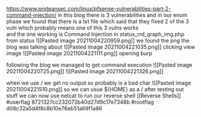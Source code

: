 https://www.proteansec.com/linux/pfsense-vulnerabilities-part-2-command-injection/
in this blog there is 3 vulnerabilities and in our enum phase we found that there is a txt file which said that they fixed 2 of the 3 vuln which probably means one of this 3 vulns works   
and the one working is Command Injection in status_rrd_graph_img.php
from status
![[Pasted image 20211004220959.png]]
we found the png the blog was talking about ![[Pasted image 20211004221035.png]]
clicking view image 
![[Pasted image 20211004221111.png]]
opening burp

following the blog we managed to get command execution 
![[Pasted image 20211004220725.png]]
![[Pasted image 20211004221326.png]]

when we use / we get no output so probably is a bad char ![[Pasted image 20211004221510.png]]
so we can usue ${HOME} as a / 
after testing out stuff we can now use netcat to run our reverse shell
 [[Reverse Shells]]
 #userflag 8721327cc232073b40d27d9c17e7348b
 #rootflag d08c32a5d4f8c8b10e76eb51a69f1a86